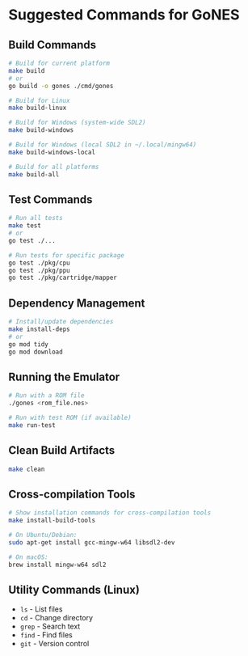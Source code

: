 # Suggested Commands for GoNES

## Build Commands
```bash
# Build for current platform
make build
# or
go build -o gones ./cmd/gones

# Build for Linux
make build-linux

# Build for Windows (system-wide SDL2)
make build-windows

# Build for Windows (local SDL2 in ~/.local/mingw64)
make build-windows-local

# Build for all platforms
make build-all
```

## Test Commands
```bash
# Run all tests
make test
# or
go test ./...

# Run tests for specific package
go test ./pkg/cpu
go test ./pkg/ppu
go test ./pkg/cartridge/mapper
```

## Dependency Management
```bash
# Install/update dependencies
make install-deps
# or
go mod tidy
go mod download
```

## Running the Emulator
```bash
# Run with a ROM file
./gones <rom_file.nes>

# Run with test ROM (if available)
make run-test
```

## Clean Build Artifacts
```bash
make clean
```

## Cross-compilation Tools
```bash
# Show installation commands for cross-compilation tools
make install-build-tools

# On Ubuntu/Debian:
sudo apt-get install gcc-mingw-w64 libsdl2-dev

# On macOS:
brew install mingw-w64 sdl2
```

## Utility Commands (Linux)
- `ls` - List files
- `cd` - Change directory
- `grep` - Search text
- `find` - Find files
- `git` - Version control